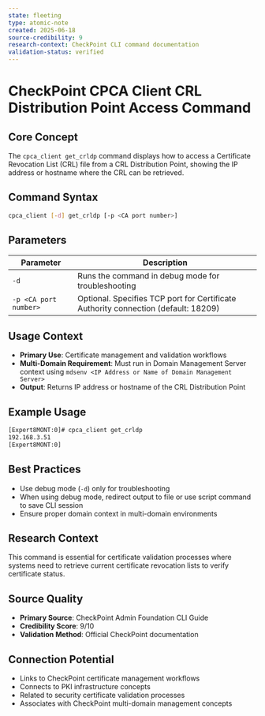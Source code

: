 ```yaml
---
state: fleeting
type: atomic-note
created: 2025-06-18
source-credibility: 9
research-context: CheckPoint CLI command documentation
validation-status: verified
---
```


# CheckPoint CPCA Client CRL Distribution Point Access Command

## Core Concept

The `cpca_client get_crldp` command displays how to access a Certificate Revocation List (CRL) file from a CRL Distribution Point, showing the IP address or hostname where the CRL can be retrieved.

## Command Syntax

```bash
cpca_client [-d] get_crldp [-p <CA port number>]
```

## Parameters

| Parameter | Description |
|-----------|-------------|
| `-d` | Runs the command in debug mode for troubleshooting |
| `-p <CA port number>` | Optional. Specifies TCP port for Certificate Authority connection (default: 18209) |

## Usage Context

- **Primary Use**: Certificate management and validation workflows
- **Multi-Domain Requirement**: Must run in Domain Management Server context using `mdsenv <IP Address or Name of Domain Management Server>`
- **Output**: Returns IP address or hostname of the CRL Distribution Point

## Example Usage

```bash
[Expert8MONT:0]# cpca_client get_crldp
192.168.3.51
[Expert8MONT:0]
```

## Best Practices

- Use debug mode (`-d`) only for troubleshooting
- When using debug mode, redirect output to file or use script command to save CLI session
- Ensure proper domain context in multi-domain environments

## Research Context

This command is essential for certificate validation processes where systems need to retrieve current certificate revocation lists to verify certificate status.

## Source Quality

- **Primary Source**: CheckPoint Admin Foundation CLI Guide
- **Credibility Score**: 9/10
- **Validation Method**: Official CheckPoint documentation

## Connection Potential

- Links to CheckPoint certificate management workflows
- Connects to PKI infrastructure concepts
- Related to security certificate validation processes
- Associates with CheckPoint multi-domain management concepts